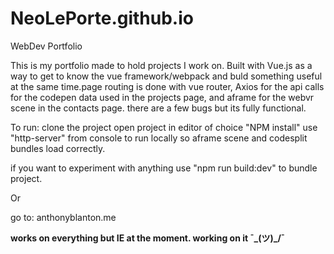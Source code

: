 # NeoLePorte.github.io
WebDev Portfolio

This is my portfolio made to hold projects I work on. Built with Vue.js as a way to get to know the vue framework/webpack
and buld something useful at the same time.page routing is done with vue router,  Axios for the api calls for the codepen data used in the projects page, and aframe for the webvr scene in the contacts page. there are a few bugs but its fully functional.

To run: 
clone the project
open project in editor of choice
"NPM install"
use "http-server" from console to run locally so aframe scene and codesplit bundles load correctly.

if you want to experiment with anything use "npm run build:dev" to bundle project.

Or

go to: anthonyblanton.me

**works on everything but IE at the moment. working on it ¯\_(ツ)_/¯**